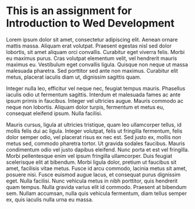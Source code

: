 # This is an assignment for Introduction to Wed Development

Lorem ipsum dolor sit amet, consectetur adipiscing elit. Aenean ornare mattis massa. Aliquam erat volutpat. Praesent egestas nisl sed dolor lobortis, sit amet aliquam orci convallis. Curabitur eget viverra felis. Morbi eu maximus purus. Cras volutpat elementum velit, vel hendrerit mauris maximus eu. Vestibulum eget convallis ligula. Quisque non neque ut massa malesuada pharetra. Sed porttitor sed ante non maximus. Curabitur elit metus, placerat iaculis diam ut, dignissim sagittis quam.

Integer nulla leo, efficitur vel neque nec, feugiat tempus mauris. Phasellus iaculis odio ut fermentum sagittis. Interdum et malesuada fames ac ante ipsum primis in faucibus. Integer vel ultricies augue. Mauris commodo ac neque non lobortis. Aliquam dolor turpis, fermentum et metus eu, consequat eleifend ipsum. Nulla facilisi.

Mauris cursus, ligula at ultricies tristique, quam leo ullamcorper tellus, id mollis felis dui ac ligula. Integer volutpat, felis ut fringilla fermentum, felis dolor semper odio, vel placerat risus ex nec est. Sed justo ex, mollis non metus sed, commodo pharetra tortor. Ut gravida sodales faucibus. Mauris condimentum odio vel justo dapibus eleifend. Nunc porta et est vel fringilla. Morbi pellentesque enim vel ipsum fringilla ullamcorper. Duis feugiat scelerisque elit at bibendum. Morbi ligula dolor, pretium ut faucibus sit amet, facilisis vitae metus. Fusce id arcu commodo, lacinia metus sit amet, posuere nisi. Fusce euismod augue lacus, et consequat purus dignissim eget. Nulla facilisi. Nunc vehicula metus in nibh porttitor, quis hendrerit quam tempus. Nulla gravida varius elit id commodo. Praesent at bibendum sem. Nullam accumsan, nulla quis vehicula fermentum, diam tellus semper ex, quis iaculis nulla urna eu massa.
